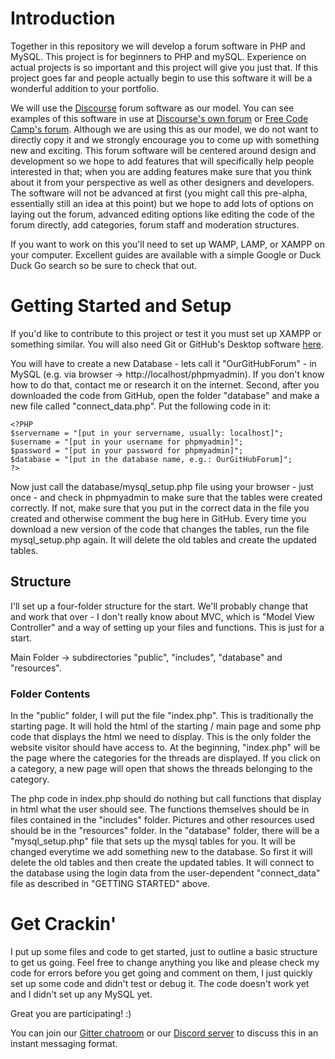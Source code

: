# Introduction
Together in this repository we will develop a forum software in PHP and MySQL. This project is for beginners to PHP and mySQL. Experience on actual projects is so important and this project will give you just that. If this project goes far and people actually begin to use this software it will be a wonderful addition to your portfolio.

We will use the [Discourse](http://discourse.org) forum software as our model. You can see examples of this software in use at [Discourse's own forum](http://meta.discourse.org) or [Free Code Camp's forum](http://forum.freecodecamp.com). Although we are using this as our model, we do not want to directly copy it and we strongly encourage you to come up with something new and exciting. This forum software will be centered around design and development so we hope to add features that will specifically help people interested in that; when you are adding features make sure that you think about it from your perspective as well as other designers and developers. The software will not be advanced at first (you might call this pre-alpha, essentially still an idea at this point) but we hope to add lots of options on laying out the forum, advanced editing options like editing the code of the forum directly, add categories, forum staff and moderation structures.

If you want to work on this you'll need to set up WAMP, LAMP, or XAMPP on your computer. Excellent guides are available with a simple Google or Duck Duck Go search so be sure to check that out.

# Getting Started and Setup

If you'd like to contribute to this project or test it you must set up XAMPP or something similar. You will also need Git or GitHub's Desktop software [here](http://desktop.github.com).

You will have to create a new Database - lets call it "OurGitHubForum" - in MySQL (e.g. via browser -> http://localhost/phpmyadmin). If you don't know how to do that, contact me or research it on the internet. Second, after you downloaded the code from GitHub, open the folder "database" and make a new file called "connect_data.php". Put the following code in it:

```
<?PHP
$servername = "[put in your servername, usually: localhost]";
$username = "[put in your username for phpmyadmin]";
$password = "[put in your password for phpmyadmin]";
$database = "[put in the database name, e.g.: OurGitHubForum]";
?>
```

Now just call the database/mysql_setup.php file using your browser - just once - and check in phpmyadmin to make sure that the tables were created correctly. If not, make sure that you put in the correct data in the file you created and otherwise comment the bug here in GitHub. Every time you download a new version of the code that changes the tables, run the file mysql_setup.php again. It will delete the old tables and create the updated tables.

## Structure

I'll set up a four-folder structure for the start. We'll probably change that and work that over - I don't really know about MVC, which is "Model View Controller" and a way of setting up your files and functions. This is just for a start.

Main Folder -> subdirectories "public", "includes", "database" and "resources".

### Folder Contents

In the "public" folder, I will put the file "index.php". This is traditionally the starting page. It will hold the html of the starting / main page and some php code that displays the html we need to display. This is the only folder the website visitor should have access to. At the beginning, "index.php" will be the page where the categories for the threads are displayed. If you click on a category, a new page will open that shows the threads belonging to the category.

The php code in index.php should do nothing but call functions that display in html what the user should see. The functions themselves should be in files contained in the "includes" folder. Pictures and other resources used should be in the "resources" folder. In the "database" folder, there will be a "mysql_setup.php" file that sets up the mysql tables for you. It will be changed everytime we add something new to the database. So first it will delete the old tables and then create the updated tables. It will connect to the database using the login data from the user-dependent "connect_data" file as described in "GETTING STARTED" above.


# Get Crackin'
I put up some files and code to get started, just to outline a basic structure to get us going. Feel free to change anything you like and please check my code for errors before you get going and comment on them, I just quickly set up some code and didn't test or debug it. The code doesn't work yet and I didn't set up any MySQL yet.

Great you are participating! :)

You can join our [Gitter chatroom](https://gitter.im/Aliin/forum) or our [Discord server](https://discord.gg/013EGhm7P3o6apo6S) to discuss this in an instant messaging format.

